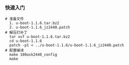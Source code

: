 ### 快速入门
    # 准备文件
      1. u-boot-1.1.6.tar.bz2
      2. u-boot-1.1.6_jz2440.patch
    # 解压打补丁
      tar xvf u-boot-1.1.6.tar.bz2
      cd u-boot-1.1.6
      patch -p1 < ../u-boot-1.1.6/u-boot-1.1.6_jz2440.patch
    # 配置编译
      make 100ask2440_config
      make